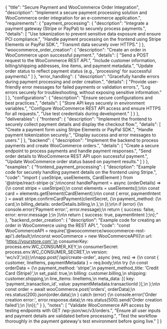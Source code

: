 {
  "title": "Secure Payment and WooCommerce Order Integration",
  "description": "Implement a secure payment processing solution and WooCommerce order integration for an e-commerce application.",
  "requirements": {
    "payment_processing": {
      "description": "Integrate a payment gateway (Stripe or PayPal) to securely process payments.",
      "details": [
        "Use tokenization to prevent sensitive data exposure and ensure PCI compliance.",
        "Handle payment processing on the frontend using Stripe Elements or PayPal SDK.",
        "Transmit data securely over HTTPS."
      ]
    },
    "woocommerce_order_creation": {
      "description": "Create an order in WooCommerce upon successful payment.",
      "details": [
        "Send a POST request to the WooCommerce REST API.",
        "Include customer information, billing/shipping addresses, line items, and payment metadata.",
        "Update order status to reflect payment status (e.g., 'processing' for successful payments)."
      ]
    },
    "error_handling": {
      "description": "Gracefully handle errors during payment processing and order creation.",
      "details": [
        "Provide user-friendly error messages for failed payments or validation errors.",
        "Log errors securely for troubleshooting, without exposing sensitive information."
      ]
    },
    "configurations": {
      "description": "Ensure secure configurations and best practices.",
      "details": [
        "Store API keys securely in environment variables.",
        "Configure WooCommerce REST API access and ensure HTTPS for all requests.",
        "Use test credentials during development."
      ]
    }
  },
  "deliverables": {
    "frontend": {
      "description": "Implement the frontend to securely collect payment details and display the checkout flow.",
      "details": [
        "Create a payment form using Stripe Elements or PayPal SDK.",
        "Handle payment tokenization securely.",
        "Display success and error messages to users."
      ]
    },
    "backend": {
      "description": "Implement the backend to process payments and create WooCommerce orders.",
      "details": [
        "Create a secure endpoint to process payments and handle payment responses.",
        "Send order details to WooCommerce REST API upon successful payment.",
        "Update WooCommerce order status based on payment results."
      ]
    }
  },
  "examples": {
    "frontend_payment_processing": {
      "description": "Example code for securely handling payment details on the frontend using Stripe.",
      "code": "import { useStripe, useElements, CardElement } from '@stripe/react-stripe-js';\n\nconst handlePayment = async (orderDetails) => {\n  const stripe = useStripe();\n  const elements = useElements();\n\n  const card = elements.getElement(CardElement);\n\n  const { error, paymentIntent } = await stripe.confirmCardPayment(clientSecret, {\n    payment_method: {\n      card,\n      billing_details: orderDetails.billing,\n    },\n  });\n\n  if (error) {\n    console.error('Payment error:', error.message);\n    return { success: false, error: error.message };\n  }\n\n  return { success: true, paymentIntent };\n};"
    },
    "backend_order_creation": {
      "description": "Example code for creating an order in WooCommerce using the REST API.",
      "code": "const WooCommerceAPI = require('@woocommerce/woocommerce-rest-api').default;\n\nconst wooCommerce = new WooCommerceAPI({\n  url: 'https://yourstore.com',\n  consumerKey: process.env.WC_CONSUMER_KEY,\n  consumerSecret: process.env.WC_CONSUMER_SECRET,\n  version: 'wc/v3',\n});\n\napp.post('/api/create-order', async (req, res) => {\n  const { customer, lineItems, paymentMetadata } = req.body;\n\n  try {\n    const orderData = {\n      payment_method: 'stripe',\n      payment_method_title: 'Credit Card (Stripe)',\n      set_paid: true,\n      billing: customer.billing,\n      shipping: customer.shipping,\n      line_items: lineItems,\n      meta_data: [{ key: 'payment_transaction_id', value: paymentMetadata.transactionId }],\n    };\n\n    const order = await wooCommerce.post('orders', orderData);\n    res.status(200).json(order.data);\n  } catch (error) {\n    console.error('Order creation error:', error.response.data);\n    res.status(500).send('Order creation failed');\n  }\n});"
    }
  },
  "notes": [
    "Validate WooCommerce API access by testing endpoints with GET /wp-json/wc/v3/orders.",
    "Ensure all user inputs and payment details are validated before processing.",
    "Test the workflow thoroughly in the payment gateway's test environment before going live."
  ]
}
